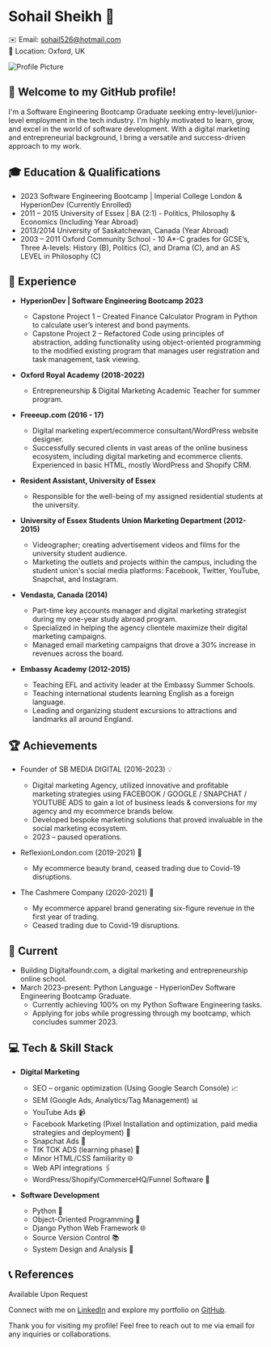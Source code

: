 # Sohail Sheikh 🚀

✉️ Email: sohail526@hotmail.com  
📍 Location: Oxford, UK

![Profile Picture](./images/05_SOHAIL_SHEIKH_edits_17.jpeg)

## 👋 Welcome to my GitHub profile! 

I'm a Software Engineering Bootcamp Graduate seeking entry-level/junior-level employment in the tech industry. I'm highly motivated to learn, grow, and excel in the world of software development. With a digital marketing and entrepreneurial background, I bring a versatile and success-driven approach to my work.

## 🎓 Education & Qualifications
- 2023 Software Engineering Bootcamp | Imperial College London & HyperionDev (Currently Enrolled)
- 2011 – 2015 University of Essex | BA (2:1) - Politics, Philosophy & Economics (Including Year Abroad)
- 2013/2014 University of Saskatchewan, Canada (Year Abroad)
- 2003 – 2011 Oxford Community School - 10 A*-C grades for GCSE’s, Three A-levels: History (B), Politics (C), and Drama (C), and an AS LEVEL in Philosophy (C)

## 💼 Experience
- **HyperionDev | Software Engineering Bootcamp 2023**
  - Capstone Project 1 – Created Finance Calculator Program in Python to calculate user’s interest and bond payments.
  - Capstone Project 2 – Refactored Code using principles of abstraction, adding functionality using object-oriented programming to the modified existing program that manages user registration and task management, task viewing.

- **Oxford Royal Academy (2018-2022)**
  - Entrepreneurship & Digital Marketing Academic Teacher for summer program.

- **Freeeup.com (2016 - 17)**
  - Digital marketing expert/ecommerce consultant/WordPress website designer.
  - Successfully secured clients in vast areas of the online business ecosystem, including digital marketing and ecommerce clients. Experienced in basic HTML, mostly WordPress and Shopify CRM.

- **Resident Assistant, University of Essex**
  - Responsible for the well-being of my assigned residential students at the university.

- **University of Essex Students Union Marketing Department (2012-2015)**
  - Videographer; creating advertisement videos and films for the university student audience.
  - Marketing the outlets and projects within the campus, including the student union's social media platforms: Facebook, Twitter, YouTube, Snapchat, and Instagram.

- **Vendasta, Canada (2014)**
  - Part-time key accounts manager and digital marketing strategist during my one-year study abroad program.
  - Specialized in helping the agency clientele maximize their digital marketing campaigns.
  - Managed email marketing campaigns that drove a 30% increase in revenues across the board.

- **Embassy Academy (2012-2015)**
  - Teaching EFL and activity leader at the Embassy Summer Schools.
  - Teaching international students learning English as a foreign language.
  - Leading and organizing student excursions to attractions and landmarks all around England.

## 🏆 Achievements
- Founder of SB MEDIA DIGITAL (2016-2023) 💡
  - Digital marketing Agency, utilized innovative and profitable marketing strategies using FACEBOOK / GOOGLE / SNAPCHAT / YOUTUBE ADS to gain a lot of business leads & conversions for my agency and my ecommerce brands below.
  - Developed bespoke marketing solutions that proved invaluable in the social marketing ecosystem.
  - 2023 – paused operations.

- ReflexionLondon.com (2019-2021) 💄
  - My ecommerce beauty brand, ceased trading due to Covid-19 disruptions.

- The Cashmere Company (2020-2021) 👘
  - My ecommerce apparel brand generating six-figure revenue in the first year of trading.
  - Ceased trading due to Covid-19 disruptions.

## 🌱 Current
- Building Digitalfoundr.com, a digital marketing and entrepreneurship online school.
- March 2023-present: Python Language - HyperionDev Software Engineering Bootcamp Graduate.
  - Currently achieving 100% on my Python Software Engineering tasks.
  - Applying for jobs while progressing through my bootcamp, which concludes summer 2023.

## 💻 Tech & Skill Stack
- **Digital Marketing**
  - SEO – organic optimization (Using Google Search Console) 📈
  - SEM (Google Ads, Analytics/Tag Management) 📊
  - YouTube Ads 📹
  - Facebook Marketing (Pixel Installation and optimization, paid media strategies and deployment) 📣
  - Snapchat Ads 📸
  - TIK TOK ADS (learning phase) 🎵
  - Minor HTML/CSS familiarity 🌐
  - Web API integrations 🖇️
  - WordPress/Shopify/CommerceHQ/Funnel Software 🛒

- **Software Development**
  - Python 🐍
  - Object-Oriented Programming 🎯
  - Django Python Web Framework 🌐
  - Source Version Control 📚
  - System Design and Analysis 📐

## 📞 References
Available Upon Request

Connect with me on [LinkedIn](https://www.linkedin.com/in/sohail-sheikh-232792107) and explore my portfolio on [GitHub](https://github.com/SoSheikh).

Thank you for visiting my profile! Feel free to reach out to me via email for any inquiries or collaborations.



